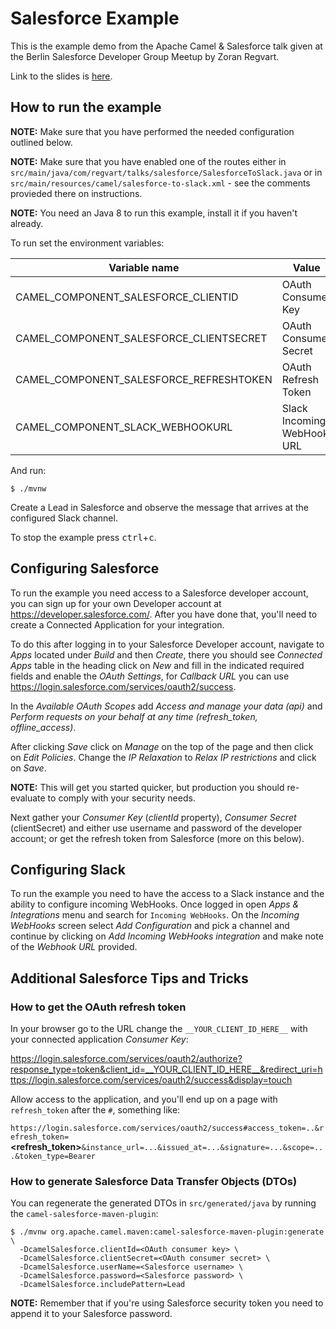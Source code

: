 # Salesforce Example

This is the example demo from the Apache Camel & Salesforce talk given
at the Berlin Salesforce Developer Group Meetup by Zoran Regvart.

Link to the slides is [here](https://docs.google.com/presentation/d/1pmRcj7qJY3gHPTk5mt_KOcU5zfijvXyUFAkBxpwZH10/edit?usp=sharing).

## How to run the example

**NOTE:** Make sure that you have performed the needed configuration
outlined below.

**NOTE:** Make sure that you have enabled one of the routes either in
`src/main/java/com/regvart/talks/salesforce/SalesforceToSlack.java`
or in `src/main/resources/camel/salesforce-to-slack.xml` - see the
comments provieded there on instructions.

**NOTE:** You need an Java 8 to run this example, install it if you
haven't already.

To run set the environment variables:

| Variable name                           | Value                      |
|-----------------------------------------|----------------------------|
| CAMEL_COMPONENT_SALESFORCE_CLIENTID     | OAuth Consumer Key         |
| CAMEL_COMPONENT_SALESFORCE_CLIENTSECRET | OAuth Consumer Secret      |
| CAMEL_COMPONENT_SALESFORCE_REFRESHTOKEN | OAuth Refresh Token        |
| CAMEL_COMPONENT_SLACK_WEBHOOKURL        | Slack Incoming WebHook URL |

And run:

    $ ./mvnw

Create a Lead in Salesforce and observe the message that arrives at the
configured Slack channel.

To stop the example press <kbd>ctrl</kbd>+<kbd>c</kbd>.

## Configuring Salesforce

To run the example you need access to a Salesforce developer account,
you can sign up for your own Developer account at
<https://developer.salesforce.com/>. After you have done that, you'll
need to create a Connected Application for your integration.

To do this after logging in to your Salesforce Developer account,
navigate to _Apps_ located under _Build_ and then _Create_, there you
should see _Connected Apps_ table in the heading click on _New_ and fill
in the indicated required fields and enable the _OAuth Settings_, for
_Callback URL_ you can use <https://login.salesforce.com/services/oauth2/success>.

In the _Available OAuth Scopes_ add _Access and manage your data (api)_
and _Perform requests on your behalf at any time (refresh_token,
offline_access)_.

After clicking _Save_ click on _Manage_ on the top of the page and then
click on  _Edit Policies_. Change the _IP Relaxation_ to
_Relax IP restrictions_ and click on _Save_.

**NOTE:** This will get you started quicker, but production you should
re-evaluate to comply with your security needs.

Next gather your _Consumer Key_ (_clientId_ property), _Consumer Secret_
(clientSecret) and either use username and password of the developer
account; or get the refresh token from Salesforce (more on this below).

## Configuring Slack

To run the example you need to have the access to a Slack instance and
the ability to configure incoming WebHooks. Once logged in open
_Apps & Integrations_ menu and search for `Incoming WebHooks`. On the
_Incoming WebHooks_ screen select _Add Configuration_ and pick a channel
and continue by clicking on _Add Incoming WebHooks integration_ and make
note of the _Webhook URL_ provided.

## Additional Salesforce Tips and Tricks

### How to get the OAuth refresh token

In your browser go to the URL change the `__YOUR_CLIENT_ID_HERE__`
with your connected application _Consumer Key_:

<https://login.salesforce.com/services/oauth2/authorize?response_type=token&client_id=__YOUR_CLIENT_ID_HERE__&redirect_uri=https://login.salesforce.com/services/oauth2/success&display=touch>

Allow access to the application, and you'll end up on a page with
`refresh_token` after the `#`, something like:

`https://login.salesforce.com/services/oauth2/success#access_token=..&refresh_token=`**<refresh_token>**`&instance_url=...&issued_at=...&signature=...&scope=...&token_type=Bearer`

### How to generate Salesforce Data Transfer Objects (DTOs)

You can regenerate the generated DTOs in `src/generated/java` by
running the `camel-salesforce-maven-plugin`:

    $ ./mvnw org.apache.camel.maven:camel-salesforce-maven-plugin:generate \
      -DcamelSalesforce.clientId=<OAuth consumer key> \
      -DcamelSalesforce.clientSecret=<OAuth consumer secret> \
      -DcamelSalesforce.userName=<Salesforce username> \
      -DcamelSalesforce.password=<Salesforce password> \
      -DcamelSalesforce.includePattern=Lead

**NOTE:** Remember that if you're using Salesforce security token you
need to append it to your Salesforce password.
